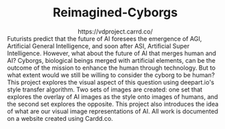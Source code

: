 # <div align="center"> Reimagined-Cyborgs </div>
<div align="center"> https://vdproject.carrd.co/ </div>
Futurists predict that the future of AI foresees the emergence of AGI, Artificial General Intelligence, and soon after ASI, Artificial Super Intelligence. However, what about the future of AI that merges human and AI? Cyborgs, biological beings merged with artificial elements, can be the outcome of the mission to enhance the human through technology. But to what extent would we still be willing to consider the cyborg to be human? This project explores the visual aspect of this question using deepart.io's style transfer algorithm. Two sets of images are created: one set that explores the overlay of AI images as the style onto images of humans, and the second set explores the opposite. This project also introduces the idea of what are our visual image representations of AI. All work is documented on a website created using Cardd.co.

